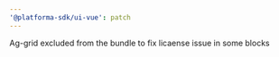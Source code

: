 ```yaml
---
'@platforma-sdk/ui-vue': patch
---
```


Ag-grid excluded from the bundle to fix licaense issue in some blocks
